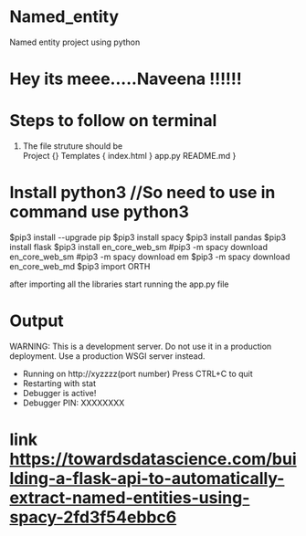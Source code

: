 # Named_entity
Named entity project using python 
# Hey its meee.....Naveena !!!!!!
# Steps to follow on terminal 
1. The file struture should be  
  Project {}
       Templates 
           {
            index.html
           }
           app.py
           README.md
           }

# Install python3  //So need to use in command use python3
$pip3 install  --upgrade pip
$pip3 install spacy
$pip3 install pandas
$pip3 install flask 
$pip3 install en_core_web_sm
#pip3 -m spacy download en_core_web_sm 
#pip3 -m spacy download em 
$pip3 -m spacy download en_core_web_md
$pip3 import ORTH

after importing all the libraries start running the app.py file 


# Output 
WARNING: This is a development server. Do not use it in a production deployment. Use a production WSGI server instead.
 * Running on http://xyzzzz(port number)
Press CTRL+C to quit
 * Restarting with stat
 * Debugger is active!
 * Debugger PIN: XXXXXXXX



# link https://towardsdatascience.com/building-a-flask-api-to-automatically-extract-named-entities-using-spacy-2fd3f54ebbc6

